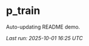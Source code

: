# p_train

Auto-updating README demo.

<!--START_SECTION:status-->
_Last run: 2025-10-01 16:25 UTC_
<!--END_SECTION:status-->


































































































































































































































































































































































































































































































































































































































































































































































































































































































































































































